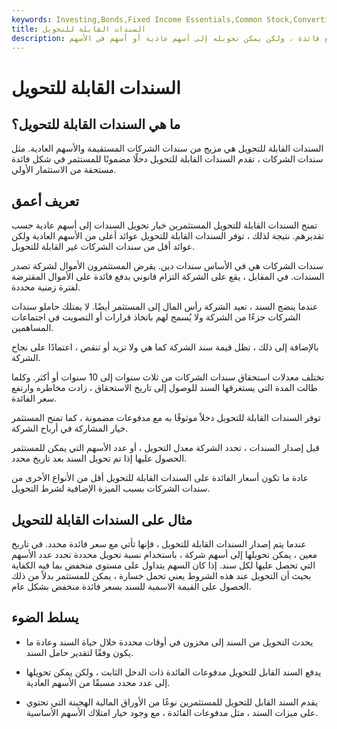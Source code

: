 ```yaml
---
keywords: Investing,Bonds,Fixed Income Essentials,Common Stock,Convertible Bonds,Corporate Bond,Interest Rate,Stock,Fixed Income
title: السندات القابلة للتحويل
description: السند القابل للتحويل هو سند دين ذو دخل ثابت يدفع فائدة ، ولكن يمكن تحويله إلى أسهم عادية أو أسهم في الأسهم.
---
```


# السندات القابلة للتحويل
## ما هي السندات القابلة للتحويل؟

السندات القابلة للتحويل هي مزيج من سندات الشركات المستقيمة والأسهم العادية. مثل سندات الشركات ، تقدم السندات القابلة للتحويل دخلًا مضمونًا للمستثمر في شكل فائدة مستحقة من الاستثمار الأولي.

## تعريف أعمق

تمنح السندات القابلة للتحويل المستثمرين خيار تحويل السندات إلى أسهم عادية حسب تقديرهم. نتيجة لذلك ، توفر السندات القابلة للتحويل عوائد أعلى من الأسهم العادية ولكن عوائد أقل من سندات الشركات غير القابلة للتحويل.

سندات الشركات هي في الأساس سندات دين. يقرض المستثمرون الأموال لشركة تصدر السندات. في المقابل ، يقع على الشركة التزام قانوني بدفع فائدة على الأموال المقترضة لفترة زمنية محددة.

عندما ينضج السند ، تعيد الشركة رأس المال إلى المستثمر أيضًا. لا يمتلك حاملو سندات الشركات جزءًا من الشركة ولا يُسمح لهم باتخاذ قرارات أو التصويت في اجتماعات المساهمين.

بالإضافة إلى ذلك ، تظل قيمة سند الشركة كما هي ولا تزيد أو تنقص ، اعتمادًا على نجاح الشركة.

تختلف معدلات استحقاق سندات الشركات من ثلاث سنوات إلى 10 سنوات أو أكثر. وكلما طالت المدة التي يستغرقها السند للوصول إلى تاريخ الاستحقاق ، زادت مخاطره وارتفع سعر الفائدة.

توفر السندات القابلة للتحويل دخلاً موثوقًا به مع مدفوعات مضمونة ، كما تمنح المستثمر خيار المشاركة في أرباح الشركة.

قبل إصدار السندات ، تحدد الشركة معدل التحويل ، أو عدد الأسهم التي يمكن للمستثمر الحصول عليها إذا تم تحويل السند بعد تاريخ محدد.

عادة ما تكون أسعار الفائدة على السندات القابلة للتحويل أقل من الأنواع الأخرى من سندات الشركات بسبب الميزة الإضافية لشرط التحويل.

## مثال على السندات القابلة للتحويل

عندما يتم إصدار السندات القابلة للتحويل ، فإنها تأتي مع سعر فائدة محدد. في تاريخ معين ، يمكن تحويلها إلى أسهم شركة ، باستخدام نسبة تحويل محددة تحدد عدد الأسهم التي تحصل عليها لكل سند. إذا كان السهم يتداول على مستوى منخفض بما فيه الكفاية بحيث أن التحويل عند هذه الشروط يعني تحمل خسارة ، يمكن للمستثمر بدلاً من ذلك الحصول على القيمة الاسمية للسند بسعر فائدة منخفض بشكل عام.

## يسلط الضوء

- يحدث التحويل من السند إلى مخزون في أوقات محددة خلال حياة السند وعادة ما يكون وفقًا لتقدير حامل السند.

- يدفع السند القابل للتحويل مدفوعات الفائدة ذات الدخل الثابت ، ولكن يمكن تحويلها إلى عدد محدد مسبقًا من الأسهم العادية.

- يقدم السند القابل للتحويل للمستثمرين نوعًا من الأوراق المالية الهجينة التي تحتوي على ميزات السند ، مثل مدفوعات الفائدة ، مع وجود خيار امتلاك الأسهم الأساسية.

